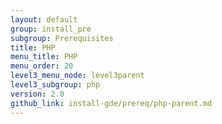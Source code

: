 ```yaml
---
layout: default
group: install_pre
subgroup: Prerequisites
title: PHP
menu_title: PHP
menu_order: 20
level3_menu_node: level3parent
level3_subgroup: php
version: 2.0
github_link: install-gde/prereq/php-parent.md
---
```


